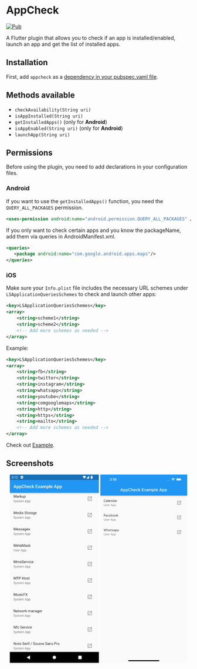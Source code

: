 # AppCheck

[![Pub](https://img.shields.io/pub/v/appcheck.svg)](https://pub.dartlang.org/packages/appcheck)

A Flutter plugin that allows you to check if an app is installed/enabled, launch an app and get the list of installed apps.

## Installation

First, add `appcheck` as a [dependency in your pubspec.yaml file](https://flutter.io/using-packages/).

## Methods available

- `checkAvailability(String uri)`
- `isAppInstalled(String uri)`
- `getInstalledApps()` (only for **Android**)
- `isAppEnabled(String uri)` (only for **Android**)
- `launchApp(String uri)`

## Permissions

Before using the plugin, you need to add declarations in your configuration files.

### Android

If you want to use the `getInstalledApps()` function, you need the `QUERY_ALL_PACKAGES` permission.

 ```xml
<uses-permission android:name="android.permission.QUERY_ALL_PACKAGES" />
 ```

 If you only want to check certain apps and you know the packageName, add them via queries in AndroidManifest.xml.

 ```xml
<queries>
    <package android:name="com.google.android.apps.maps"/>
</queries>
 ```

### iOS

Make sure your `Info.plist` file includes the necessary URL schemes under `LSApplicationQueriesSchemes` to check and launch other apps:

```xml
<key>LSApplicationQueriesSchemes</key>
<array>
    <string>scheme1</string>
    <string>scheme2</string>
    <!-- Add more schemes as needed -->
</array>
```

Example:

```xml
<key>LSApplicationQueriesSchemes</key>
<array>
    <string>fb</string>
    <string>twitter</string>
    <string>instagram</string>
    <string>whatsapp</string>
    <string>youtube</string>
    <string>comgooglemaps</string>
    <string>http</string>
    <string>https</string>
    <string>mailto</string>
    <!-- Add more schemes as needed -->
</array>
```

Check out [Example](https://github.com/Yash-Garg/appcheck/blob/develop/example/lib/main.dart).

## Screenshots

<p align="center">
  <img width="48.2%" src="https://raw.githubusercontent.com/Yash-Garg/AppCheck/develop/images/screen-android.png">
  <img width="47%" src="https://raw.githubusercontent.com/Yash-Garg/AppCheck/develop/images/screen-ios.png">
</p>
